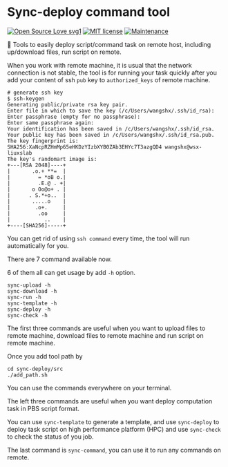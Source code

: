 # Sync-deploy command tool

[![Open Source Love svg1](https://badges.frapsoft.com/os/v1/open-source.svg?v=103)](https://github.com/ellerbrock/open-source-badges/) [![MIT license](https://img.shields.io/badge/License-MIT-blue.svg)](https://lbesson.mit-license.org/) [![Maintenance](https://img.shields.io/badge/Maintained%3F-yes-green.svg)](https://GitHub.com/ShixiangWang/sync-deploy/graphs/commit-activity)

 :arrows_counterclockwise: Tools to easily deploy script/command task on remote host, including up/download files, run script on remote.
 
When you work with remote machine, it is usual that the network connection is not stable, the tool is for running your task quickly after you add your content of ssh `pub` key to `authorized_keys` of remote machine.

```shell
# generate ssh key
$ ssh-keygen
Generating public/private rsa key pair.
Enter file in which to save the key (/c/Users/wangshx/.ssh/id_rsa):
Enter passphrase (empty for no passphrase):
Enter same passphrase again:
Your identification has been saved in /c/Users/wangshx/.ssh/id_rsa.
Your public key has been saved in /c/Users/wangshx/.ssh/id_rsa.pub.
The key fingerprint is:
SHA256:XaNcpRZHmMp65eHKDzYIzbXYB0ZAb3EHYc7T3azgQD4 wangshx@wsx-liuxslab
The key's randomart image is:
+---[RSA 2048]----+
|       .o.+ **=  |
|         = *oB o.|
|         .E.@ . +|
|       o Oo@o+ . |
|      . S.*+o..  |
|       .....o    |
|        .o+.     |
|         .oo     |
|           ..    |
+----[SHA256]-----+

```

You can get rid of using `ssh command` every time, the tool will run automatically for you.

There are 7 command available now.
 
6 of them all can get usage by add `-h` option.

```
sync-upload -h
sync-download -h
sync-run -h
sync-template -h
sync-deploy -h
sync-check -h
 ```
 
 The first three commands are useful when you want to upload files to remote machine, download files to remote machine and run script on remote machine.
 
 Once you add tool path by 
 
 ```
 cd sync-deploy/src
./add_path.sh
```

You can use the commands everywhere on your terminal.

The left three commands are useful when you want deploy computation task in PBS script format.

You can use `sync-template` to generate a template, and use `sync-deploy` to deploy task script on high performance platform (HPC) and use `sync-check` to check the status of you job.

The last command is `sync-command`, you can use it to run any commands on remote.
